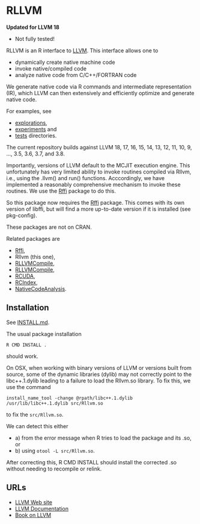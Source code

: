 # RLLVM

**Updated for LLVM 18**
+ Not fully tested!

RLLVM is an R interface to [LLVM](http://llvm.org). This interface
allows one to 

+ dynamically create native machine code
+ invoke native/compiled code 
+ analyze native code from C/C++/FORTRAN code

We generate native code via R commands and 
intermediate representation (IR), which LLVM can then extensively and
efficiently optimize and generate native code.


For examples, see 
+ [explorations](explorations), 
+ [experiments](experiments) and 
+ [tests](tests) directories.

The current repository builds against LLVM 18, 17, 16, 15, 14, 13, 12, 11, 10, 9, ..., 3.5, 3.6, 3.7, and 3.8.

Importantly, versions of LLVM default to the MCJIT execution engine.
This unfortunately has very limited ability to invoke routines compiled via Rllvm,
i.e., using the .llvm() and run() functions.   Acccordingly, we have implemented a
reasonably comprehensive mechanism to invoke these routines.
We use the [Rffi](https://github.com/omegahat/Rffi) package to do this.

So this package now requires the [Rffi](https://github.com/omegahat/Rffi) package.
This comes with its own version of libffi, but will find a more up-to-date version
if it is installed (see pkg-config). 

These packages are not on CRAN.

Related packages are 
+ [Rffi](https://github.com/omegahat/Rffi), 
+ Rllvm (this one),
+ [RLLVMCompile](https://github.com/duncantl/RLLVMCompile),
+ [RLLVMCompile](https://github.com/duncantl/RLLVMCompile),
+ [RCUDA](https://github.com/duncantl/RCUDA),
+ [RCIndex](https://github.com/omegahat/RClangSimple),
+ [NativeCodeAnalysis](https://github.com/duncantl/NativeCodeAnalysis).


## Installation

See [INSTALL.md](INSTALL.md).

The usual package installation
```
R CMD INSTALL .
```
should work.


On OSX, when working with binary versions of LLVM or versions built from source, 
some of the dynamic libraries (dylib) may not correctly point to the libc++.1.dylib
leading to a failure to load the Rllvm.so library.
To fix this, we use the command
```
install_name_tool -change @rpath/libc++.1.dylib /usr/lib/libc++.1.dylib src/Rllvm.so
```
to fix the `src/Rllvm.so`.

We can detect this either 
+ a) from the error message when R tries to load the package and its .so, or 
+ b) using `otool -L src/Rllvm.so`.

After correcting this, R CMD INSTALL should install the corrected .so without needing to recompile
or relink.



## URLs

+ [LLVM Web site](https://llvm.org)
+ [LLVM Documentation](http://llvm.org/docs/)
+ [Book on LLVM](http://www.aosabook.org/en/llvm.html)

